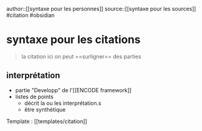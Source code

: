 author::[[syntaxe pour les personnes]]
source::[[syntaxe pour les sources]]
#citation #obsidian
# syntaxe pour les citations

> la citation ici
> on peut  ==surligner== des parties

## interprétation

 - partie "Developp" de l'[[ENCODE framework]]
 - listes de points 
     - décrit la ou les interprétation.s
     - être synthétique

Template : [[templates/citation]]

